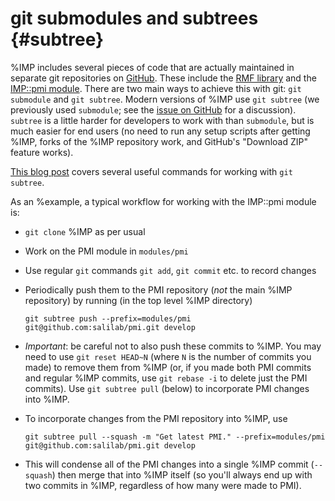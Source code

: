 git submodules and subtrees {#subtree}
===========================

%IMP includes several pieces of code that are actually maintained in
separate git repositories on [GitHub](https://github.com). These include
the [RMF library](https://github.com/salilab/rmf) and the
[IMP::pmi module](https://github.com/salilab/pmi). There are two main ways
to achieve this with git: `git submodule` and `git subtree`. Modern versions
of %IMP use `git subtree` (we previously used `submodule`; see the
[issue on GitHub](https://github.com/salilab/imp/issues/876) for a discussion).
`subtree` is a little harder for developers to work with than `submodule`,
but is much easier for end users (no need to run any setup scripts after
getting %IMP, forks of the %IMP repository work, and GitHub's "Download ZIP"
feature works).

[This blog post](http://blogs.atlassian.com/2013/05/alternatives-to-git-submodule-git-subtree/)
covers several useful commands for working with `git subtree`.

As an %example, a typical workflow for working with the IMP::pmi module is:

 - `git clone` %IMP as per usual
 - Work on the PMI module in `modules/pmi`
 - Use regular `git` commands `git add`, `git commit` etc. to record changes
 - Periodically push them to the PMI repository (_not_ the main %IMP repository) by running (in the top level %IMP directory)

    `git subtree push --prefix=modules/pmi git@github.com:salilab/pmi.git develop`

 - *Important*: be careful not to also push these commits to %IMP. You may need
   to use `git reset HEAD~N` (where `N` is the number of commits you made) to
   remove them from %IMP (or, if you made both PMI commits and regular %IMP
   commits, use `git rebase -i` to delete just the PMI commits).
   Use `git subtree pull` (below) to incorporate PMI changes into %IMP.

 - To incorporate changes from the PMI repository into %IMP, use

    `git subtree pull --squash -m "Get latest PMI." --prefix=modules/pmi git@github.com:salilab/pmi.git develop`

 - This will condense all of the PMI changes into a single %IMP
   commit (`--squash`) then merge that into %IMP itself (so you'll always end
   up with two commits in %IMP, regardless of how many were made to PMI).

